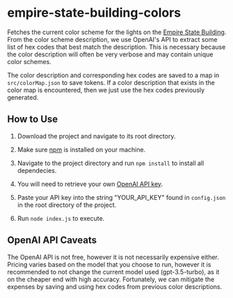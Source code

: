 # empire-state-building-colors
Fetches the current color scheme for the lights on the [Empire State Building](https://www.esbnyc.com). From the color scheme description, we use OpenAI's API to extract some list of hex codes that best match the description. This is necessary because the color description will often be very verbose and may contain unique color schemes. 

The color description and corresponding hex codes are saved to a map in `src/colorMap.json` to save tokens. If a color description that exists in the color map is encountered, then we just use the hex codes previously generated.

## How to Use
1. Download the project and navigate to its root directory.

2. Make sure [npm](https://docs.npmjs.com/downloading-and-installing-node-js-and-npm) is installed on your machine.

3. Navigate to the project directory and run `npm install` to install all dependecies.

4. You will need to retrieve your own [OpenAI API key](https://openai.com/blog/openai-api).

5. Paste your API key into the string "YOUR_API_KEY" found in `config.json` in the root directory of the project.

6. Run `node index.js` to execute.

## OpenAI API Caveats
The OpenAI API is not free, however it is not necessarily expensive either. Pricing varies based on the model that you choose to run, however it is recommended to not change the current model used (gpt-3.5-turbo), as it on the cheaper end with high accuracy. Fortunately, we can mitigate the expenses by saving and using hex codes from previous color descriptions.
